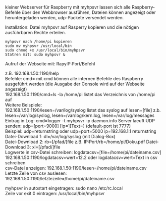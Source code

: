 kleiner Webserver für Raspberry	
mit myhpsvr lassen sich alle Raspberry-Befehle über den Webbrowser ausführen, Dateien können angezeigt oder heruntergeladen werden, udp-Packete versendet werden.
	
Installation: Datei myhpsvr auf Rasperry kopieren und die nötigen ausführbaren Rechte erteilen.	
	
    myhpsvr nach /home/pi kopieren
    sudo mv myhpsvr /usr/local/bin
    sudo chmod +x /usr/local/bin/myhpsvr
    Statren mit: sudo myhpsvr &
	
Aufruf der Webseite mit: RapyIP:Port/Befehl

z.B. 192.168.1.50:1190/help 	
Befehle: cmd= mit cmd können alle internen Befehle des Raspberry ausgeführt werden (die Ausgabe der Console wird auf der Webseite angezeigt)	
192.168.1.50:1190/cmd=ls -la /home/pi listet das Verzeichnis von /home/pi auf 	
Weitere Beispiele:	
192.168.1.50:1190/lesen=/var/log/syslog listet das syslog auf lesen=[file] z.b. lesen=/var/log/syslog, lesen=/var/log/kern.log, lesen=/var/log/messages Eintrag in Log: cmd=logger -t myhpsvr -p daemon.info Server laeuft
UDP senden: udp=[port=9000] [ip=][Text=] (default-port ist 7777)	
Beispiel: udp=returnstring oder udp=port=5000 ip=192.168.1.1 returnstring 	
Datei-Download 1: dl=/var/log/syslog (mit Dialog-Box)	
Datei-Download 2: rb=[/pfad/]file z.B. IP:Port/rb=/home/pi/Doku.pdf	
Datei-Download 3: xl=[/pfad/]file 	
Logwerte in csv-Datei schreiben: logdatacsv=[file=/home/pi/dateiname.csv] 192.168.1.50:1190/logdatacsv=wert=12.2 oder logdatacsv=wert=Text in csv schreiben 	
csv-Datei anzeigen: 192.168.1.50:1190/lesen=/home/pi/dateiname.csv	
Letzte Zeile von csv auslesen: 192.168.1.50:1190/letztezeile=/home/pi/dateiname.csv	
	
myhpsvr in autostart eingetragen: sudo nano /etc/rc.local	
Zeile vor exit 0 eintragen: /usr/local/bin/myhpsvr
